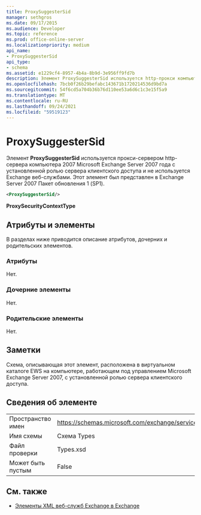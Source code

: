 ```yaml
---
title: ProxySuggesterSid
manager: sethgros
ms.date: 09/17/2015
ms.audience: Developer
ms.topic: reference
ms.prod: office-online-server
ms.localizationpriority: medium
api_name:
- ProxySuggesterSid
api_type:
- schema
ms.assetid: e1229cf4-8957-4b4a-8b9d-3e956ff9fd7b
description: Элемент ProxySuggesterSid используется http-прокси компьютера 2007 Microsoft Exchange Server 2007 года с установленной ролью сервера клиентского доступа и не используется Exchange веб-службами. Этот элемент был представлен в Exchange Server 2007 Пакет обновления 1 (SP1).
ms.openlocfilehash: 7bcb0f26b29befabc143671b1720214536d9bd7a
ms.sourcegitcommit: 54f6cd5a704b36b76d110ee53a6d6c1c3e15f5a9
ms.translationtype: MT
ms.contentlocale: ru-RU
ms.lasthandoff: 09/24/2021
ms.locfileid: "59519123"
---
```

# <a name="proxysuggestersid"></a>ProxySuggesterSid

Элемент **ProxySuggesterSid** используется прокси-сервером http-сервера компьютера 2007 Microsoft Exchange Server 2007 года с установленной ролью сервера клиентского доступа и не используется Exchange веб-службами. Этот элемент был представлен в Exchange Server 2007 Пакет обновления 1 (SP1). 
  
```xml
<ProxySuggesterSid/>
```

 **ProxySecurityContextType**
## <a name="attributes-and-elements"></a>Атрибуты и элементы

В разделах ниже приводится описание атрибутов, дочерних и родительских элементов.
  
### <a name="attributes"></a>Атрибуты

Нет.
  
### <a name="child-elements"></a>Дочерние элементы

Нет.
  
### <a name="parent-elements"></a>Родительские элементы

Нет.
  
## <a name="remarks"></a>Заметки

Схема, описывающая этот элемент, расположена в виртуальном каталоге EWS на компьютере, работающем под управлением Microsoft Exchange Server 2007, с установленной ролью сервера клиентского доступа.
  
## <a name="element-information"></a>Сведения об элементе

|||
|:-----|:-----|
|Пространство имен  <br/> |https://schemas.microsoft.com/exchange/services/2006/types  <br/> |
|Имя схемы  <br/> |Схема Types  <br/> |
|Файл проверки  <br/> |Types.xsd  <br/> |
|Может быть пустым  <br/> |False  <br/> |
   
## <a name="see-also"></a>См. также



- [Элементы XML веб-служб Exchange в Exchange](ews-xml-elements-in-exchange.md)

